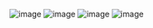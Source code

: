 ![image](https://github.com/user-attachments/assets/a74cdc31-bcb9-4664-85e6-51cdbf545f84)
![image](https://github.com/user-attachments/assets/7901bd5a-cebc-4443-a34d-b3711361cef8)
![image](https://github.com/user-attachments/assets/7270340b-77df-44ba-b6f5-fd6b7292979c)
![image](https://github.com/user-attachments/assets/86e9aff0-61e8-40ab-b592-cd217dd91e4c)
